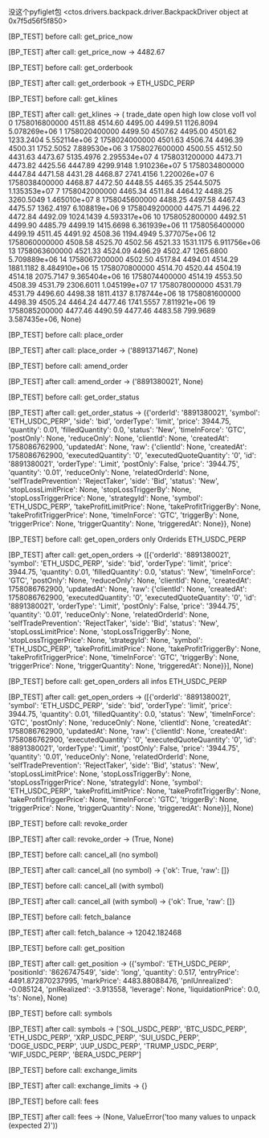 没这个pyfiglet包
<ctos.drivers.backpack.driver.BackpackDriver object at 0x7f5d56f5f850>


[BP_TEST] before call: get_price_now


[BP_TEST] after call: get_price_now -> 4482.67


[BP_TEST] before call: get_orderbook


[BP_TEST] after call: get_orderbook -> ETH_USDC_PERP


[BP_TEST] before call: get_klines


[BP_TEST] after call: get_klines -> (       trade_date     open     high      low    close       vol1           vol
0   1758016800000  4511.88  4514.60  4495.00  4499.51  1126.8094  5.078269e+06
1   1758020400000  4499.50  4507.62  4495.00  4501.62  1233.2404  5.552114e+06
2   1758024000000  4501.63  4506.74  4496.39  4500.31  1752.5052  7.889530e+06
3   1758027600000  4500.55  4512.50  4431.63  4473.67  5135.4976  2.295534e+07
4   1758031200000  4473.71  4473.82  4425.56  4447.89  4299.9148  1.910236e+07
5   1758034800000  4447.84  4471.58  4431.28  4468.87  2741.4156  1.220026e+07
6   1758038400000  4468.87  4472.50  4448.55  4465.35  2544.5075  1.135353e+07
7   1758042000000  4465.34  4511.84  4464.12  4488.25  3260.5049  1.465010e+07
8   1758045600000  4488.25  4497.58  4467.43  4475.57  1362.4197  6.108819e+06
9   1758049200000  4475.71  4496.22  4472.84  4492.09  1024.1439  4.593317e+06
10  1758052800000  4492.51  4499.90  4485.79  4499.19  1415.6698  6.361939e+06
11  1758056400000  4499.19  4511.45  4491.92  4508.36  1194.4949  5.377075e+06
12  1758060000000  4508.58  4525.70  4502.56  4521.33  1531.1175  6.911756e+06
13  1758063600000  4521.33  4524.09  4496.29  4502.47  1265.6800  5.709889e+06
14  1758067200000  4502.50  4517.84  4494.01  4514.29  1881.1182  8.484910e+06
15  1758070800000  4514.70  4520.44  4504.19  4514.18  2075.7147  9.365404e+06
16  1758074400000  4514.19  4553.50  4508.39  4531.79  2306.6011  1.045199e+07
17  1758078000000  4531.79  4531.79  4496.60  4498.38  1811.4137  8.178744e+06
18  1758081600000  4498.39  4505.24  4464.24  4477.46  1741.5557  7.811921e+06
19  1758085200000  4477.46  4490.59  4477.46  4483.58   799.9689  3.587435e+06, None)


[BP_TEST] before call: place_order


[BP_TEST] after call: place_order -> ('8891371467', None)


[BP_TEST] before call: amend_order


[BP_TEST] after call: amend_order -> ('8891380021', None)


[BP_TEST] before call: get_order_status


[BP_TEST] after call: get_order_status -> ({'orderId': '8891380021', 'symbol': 'ETH_USDC_PERP', 'side': 'bid', 'orderType': 'limit', 'price': 3944.75, 'quantity': 0.01, 'filledQuantity': 0.0, 'status': 'New', 'timeInForce': 'GTC', 'postOnly': None, 'reduceOnly': None, 'clientId': None, 'createdAt': 1758086762900, 'updatedAt': None, 'raw': {'clientId': None, 'createdAt': 1758086762900, 'executedQuantity': '0', 'executedQuoteQuantity': '0', 'id': '8891380021', 'orderType': 'Limit', 'postOnly': False, 'price': '3944.75', 'quantity': '0.01', 'reduceOnly': None, 'relatedOrderId': None, 'selfTradePrevention': 'RejectTaker', 'side': 'Bid', 'status': 'New', 'stopLossLimitPrice': None, 'stopLossTriggerBy': None, 'stopLossTriggerPrice': None, 'strategyId': None, 'symbol': 'ETH_USDC_PERP', 'takeProfitLimitPrice': None, 'takeProfitTriggerBy': None, 'takeProfitTriggerPrice': None, 'timeInForce': 'GTC', 'triggerBy': None, 'triggerPrice': None, 'triggerQuantity': None, 'triggeredAt': None}}, None)


[BP_TEST] before call: get_open_orders only Orderids
ETH_USDC_PERP


[BP_TEST] after call: get_open_orders -> ([{'orderId': '8891380021', 'symbol': 'ETH_USDC_PERP', 'side': 'bid', 'orderType': 'limit', 'price': 3944.75, 'quantity': 0.01, 'filledQuantity': 0.0, 'status': 'New', 'timeInForce': 'GTC', 'postOnly': None, 'reduceOnly': None, 'clientId': None, 'createdAt': 1758086762900, 'updatedAt': None, 'raw': {'clientId': None, 'createdAt': 1758086762900, 'executedQuantity': '0', 'executedQuoteQuantity': '0', 'id': '8891380021', 'orderType': 'Limit', 'postOnly': False, 'price': '3944.75', 'quantity': '0.01', 'reduceOnly': None, 'relatedOrderId': None, 'selfTradePrevention': 'RejectTaker', 'side': 'Bid', 'status': 'New', 'stopLossLimitPrice': None, 'stopLossTriggerBy': None, 'stopLossTriggerPrice': None, 'strategyId': None, 'symbol': 'ETH_USDC_PERP', 'takeProfitLimitPrice': None, 'takeProfitTriggerBy': None, 'takeProfitTriggerPrice': None, 'timeInForce': 'GTC', 'triggerBy': None, 'triggerPrice': None, 'triggerQuantity': None, 'triggeredAt': None}}], None)


[BP_TEST] before call: get_open_orders all infos
ETH_USDC_PERP


[BP_TEST] after call: get_open_orders -> ([{'orderId': '8891380021', 'symbol': 'ETH_USDC_PERP', 'side': 'bid', 'orderType': 'limit', 'price': 3944.75, 'quantity': 0.01, 'filledQuantity': 0.0, 'status': 'New', 'timeInForce': 'GTC', 'postOnly': None, 'reduceOnly': None, 'clientId': None, 'createdAt': 1758086762900, 'updatedAt': None, 'raw': {'clientId': None, 'createdAt': 1758086762900, 'executedQuantity': '0', 'executedQuoteQuantity': '0', 'id': '8891380021', 'orderType': 'Limit', 'postOnly': False, 'price': '3944.75', 'quantity': '0.01', 'reduceOnly': None, 'relatedOrderId': None, 'selfTradePrevention': 'RejectTaker', 'side': 'Bid', 'status': 'New', 'stopLossLimitPrice': None, 'stopLossTriggerBy': None, 'stopLossTriggerPrice': None, 'strategyId': None, 'symbol': 'ETH_USDC_PERP', 'takeProfitLimitPrice': None, 'takeProfitTriggerBy': None, 'takeProfitTriggerPrice': None, 'timeInForce': 'GTC', 'triggerBy': None, 'triggerPrice': None, 'triggerQuantity': None, 'triggeredAt': None}}], None)


[BP_TEST] before call: revoke_order


[BP_TEST] after call: revoke_order -> (True, None)


[BP_TEST] before call: cancel_all (no symbol)


[BP_TEST] after call: cancel_all (no symbol) -> {'ok': True, 'raw': []}


[BP_TEST] before call: cancel_all (with symbol)


[BP_TEST] after call: cancel_all (with symbol) -> {'ok': True, 'raw': []}


[BP_TEST] before call: fetch_balance


[BP_TEST] after call: fetch_balance -> 12042.182468


[BP_TEST] before call: get_position


[BP_TEST] after call: get_position -> ({'symbol': 'ETH_USDC_PERP', 'positionId': '8626747549', 'side': 'long', 'quantity': 0.517, 'entryPrice': 4491.872870237995, 'markPrice': 4483.88088476, 'pnlUnrealized': -0.085124, 'pnlRealized': -3.913558, 'leverage': None, 'liquidationPrice': 0.0, 'ts': None}, None)


[BP_TEST] before call: symbols


[BP_TEST] after call: symbols -> ['SOL_USDC_PERP', 'BTC_USDC_PERP', 'ETH_USDC_PERP', 'XRP_USDC_PERP', 'SUI_USDC_PERP', 'DOGE_USDC_PERP', 'JUP_USDC_PERP', 'TRUMP_USDC_PERP', 'WIF_USDC_PERP', 'BERA_USDC_PERP']


[BP_TEST] before call: exchange_limits


[BP_TEST] after call: exchange_limits -> {}


[BP_TEST] before call: fees


[BP_TEST] after call: fees -> (None, ValueError('too many values to unpack (expected 2)'))
